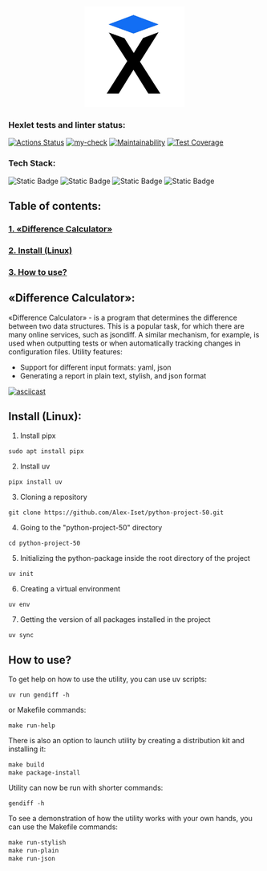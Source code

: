 <a href="https://ru.hexlet.io/">
<p align="center">
    <img src="images/hexlet_logo.png" 
        width="200" 
        height="200">
</p>
</a>

### Hexlet tests and linter status:
[![Actions Status](https://github.com/Alex-Iset/python-project-50/actions/workflows/hexlet-check.yml/badge.svg)](https://github.com/Alex-Iset/python-project-50/actions)
[![my-check](https://github.com/Alex-Iset/python-project-50/actions/workflows/my-check.yml/badge.svg)](https://github.com/Alex-Iset/python-project-50/actions/workflows/my-check.yml)
[![Maintainability](https://api.codeclimate.com/v1/badges/c8e085926eb96f710b45/maintainability)](https://codeclimate.com/github/Alex-Iset/python-project-50/maintainability)
[![Test Coverage](https://api.codeclimate.com/v1/badges/c8e085926eb96f710b45/test_coverage)](https://codeclimate.com/github/Alex-Iset/python-project-50/test_coverage)


### Tech Stack:
![Static Badge](https://img.shields.io/badge/python-3.12-F?style=flat&logo=python&color=yellow)
![Static Badge](https://img.shields.io/badge/pipx-1.4.3-F?style=flat&logo=pipx&color=00D8AD)
![Static Badge](https://img.shields.io/badge/uv-0.5.8-F?style=flat&logo=uv&color=9001CD)
![Static Badge](https://img.shields.io/badge/pyyaml-6.0.2-F?style=flat&color=yellow)


## Table of contents:
### [1. «Difference Calculator»](#difference-calculator)
### [2. Install (Linux)](#install-linux)
### [3. How to use?](#how-to-use)


## «Difference Calculator»:
«Difference Calculator» -  is a program that determines the difference between two data structures. 
This is a popular task, for which there are many online services, such as jsondiff. 
A similar mechanism, for example, is used when outputting tests or when automatically tracking changes in configuration files.
Utility features:
* Support for different input formats: yaml, json
* Generating a report in plain text, stylish, and json format

[![asciicast](https://asciinema.org/a/Uh2tqclkXmKcYoMd6XhAO5gD0.svg)](https://asciinema.org/a/Uh2tqclkXmKcYoMd6XhAO5gD0)


## Install (Linux):
1. Install pipx
```
sudo apt install pipx
```
2. Install uv
```
pipx install uv
```
3. Cloning a repository
```
git clone https://github.com/Alex-Iset/python-project-50.git
```
4. Going to the "python-project-50" directory
```
cd python-project-50
```
5. Initializing the python-package inside the root directory of the project
```
uv init
```
6. Creating a virtual environment
```
uv env
```
7. Getting the version of all packages installed in the project
```
uv sync
```

## How to use?
To get help on how to use the utility, 
you can use uv scripts:
```
uv run gendiff -h
```
or Makefile commands:
```
make run-help
```
There is also an option to launch utility by creating a distribution kit and installing it:
```
make build
make package-install
```
Utility can now be run with shorter commands:
```
gendiff -h
```
To see a demonstration of how the utility works with your own hands, 
you can use the Makefile commands:
```
make run-stylish
make run-plain
make run-json
```